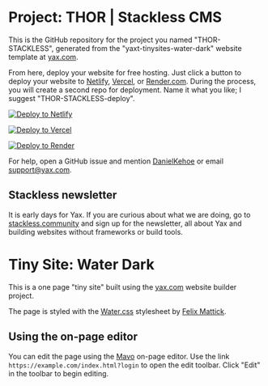 # Project: THOR | Stackless CMS 

This is the GitHub repository for the project you named "THOR-STACKLESS", generated from the "yaxt-tinysites-water-dark" website template at [yax.com](https://yax.com).

From here, deploy your website for free hosting. Just click a button to deploy your website to [Netlify](https://www.netlify.com/), [Vercel](https://vercel.com/), or [Render.com](https://render.com/). During the process, you will create a second repo for deployment. Name it what you like; I suggest "THOR-STACKLESS-deploy".

[![Deploy to Netlify](https://www.netlify.com/img/deploy/button.svg)](https://app.netlify.com/start/deploy?repository=https://github.com/dragontheory/THOR-STACKLESS)

[![Deploy to Vercel](https://vercel.com/button)](https://vercel.com/import/project?template=https://github.com/dragontheory/THOR-STACKLESS)

[![Deploy to Render](https://render.com/images/deploy-to-render-button.svg)](https://render.com/deploy)

For help, open a GitHub issue and mention [DanielKehoe](https://github.com/DanielKehoe) or email [support@yax.com](mailto:support@yax.com?subject=[GitHub]%20THOR-STACKLESS).

## Stackless newsletter

It is early days for Yax. If you are curious about what we are doing, go to [stackless.community](https://stackless.community/) and sign up for the newsletter, all about Yax and building websites without frameworks or build tools.



# Tiny Site: Water Dark

This is a one page "tiny site" built using the [yax.com](https://yax.com/) website builder project.

The page is styled with the [Water.css](https://watercss.kognise.dev/) stylesheet by [Felix Mattick](https://kognise.dev/).

## Using the on-page editor

You can edit the page using the [Mavo](https://mavo.io/) on-page editor. Use the link `https://example.com/index.html?login` to open the edit toolbar. Click "Edit" in the toolbar to begin editing.
